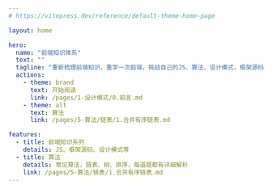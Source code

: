 ```yaml
---
# https://vitepress.dev/reference/default-theme-home-page

layout: home

hero:
  name: "前端知识体系"
  text: ""
  tagline: "重新梳理前端知识，重学一次前端，挑战自己的JS、算法、设计模式，框架源码、浏览器知识储备"
  actions:
    - theme: brand
      text: 开始阅读
      link: /pages/1-设计模式/0.前言.md
    - theme: alt
      text: 算法
      link: /pages/5-算法/链表/1.合并有序链表.md

features:
  - title: 前端知识系列
    details: JS、框架源码、设计模式等
  - title: 算法
    details: 常见算法，链表、树、排序，每道题都有详细解析
    link: /pages/5-算法/链表/1.合并有序链表.md
---
```



<!-- viepress 文章列表 -->

